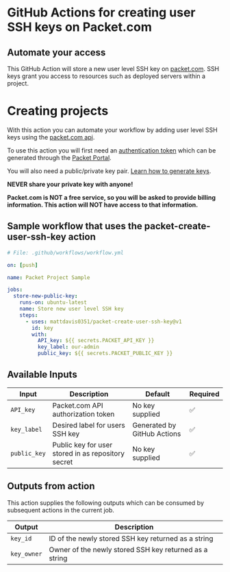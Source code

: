 # GitHub Actions for creating user SSH keys on Packet.com

## Automate your access

This GitHub Action will store a new user level SSH key on [packet.com](https://packet.com). SSH keys grant you access to resources such as deployed servers within a project.

# Creating projects

With this action you can automate your workflow by adding user level SSH keys using the [packet.com api](https://api.packet.net).

To use this action you will first need an [authentication token](https://www.packet.com/developers/api/authentication/) which can be generated through the [Packet Portal](https://app.packet.net/login?redirect=%2F%3F__woopraid%3DjUPDKi0tqtym).

You will also need a public/private key pair. [Learn how to generate keys](https://www.packet.com/developers/docs/servers/key-features/ssh-keys/).

**NEVER share your private key with anyone!**

**Packet.com is NOT a free service, so you will be asked to provide billing information. This action will NOT have access to that information.**

## Sample workflow that uses the packet-create-user-ssh-key action

```yaml
# File: .github/workflows/workflow.yml

on: [push]

name: Packet Project Sample

jobs:
  store-new-public-key:
    runs-on: ubuntu-latest
    name: Store new user level SSH key
    steps:
      - uses: mattdavis0351/packet-create-user-ssh-key@v1
        id: key
        with:
          API_key: ${{ secrets.PACKET_API_KEY }}
          key_label: our-admin
          public_key: ${{ secrets.PACKET_PUBLIC_KEY }}
```

## Available Inputs

| Input        | Description                                        | Default                     | Required           |
| ------------ | -------------------------------------------------- | --------------------------- | ------------------ |
| `API_key`    | Packet.com API authorization token                 | No key supplied             | :white_check_mark: |
| `key_label`  | Desired label for users SSH key                    | Generated by GitHub Actions | :white_check_mark: |
| `public_key` | Public key for user stored in as repository secret | No key supplied             | :white_check_mark: |

## Outputs from action

This action supplies the following outputs which can be consumed by subsequent actions in the current job.

| Output      | Description                                            |
| ----------- | ------------------------------------------------------ |
| `key_id`    | ID of the newly stored SSH key returned as a string    |
| `key_owner` | Owner of the newly stored SSH key returned as a string |
